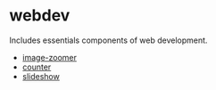 # webdev
Includes essentials components of web development.

- [image-zoomer](https://sudipbhujel.github.io/webdev/image-zoomer/)
- [counter](https://sudipbhujel.github.io/webdev/counter/)
- [slideshow](https://sudipbhujel.github.io/webdev/slideshow/)